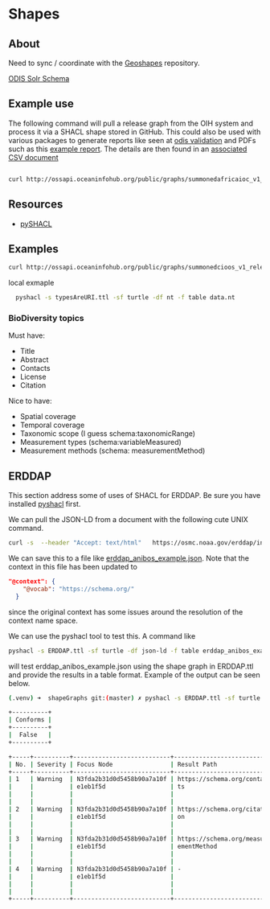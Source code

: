 # Shapes

## About

Need to sync / coordinate with the 
[Geoshapes](https://github.com/geoschemas-org/geoshapes) repository.

[ODIS Solr Schema](https://github.com/iodepo/oih-ui/blob/main/solr/conf/schema.xml)

## Example use

The following command will pull a release graph from the OIH system and process it via a SHACL shape 
stored in GitHub.  This could also be used with various packages to generate reports like seen 
at [odis validation](https://github.com/iodepo/odis-arch/tree/schema-dev-df/workflows/output/validation) and
PDFs such as this [example report](https://github.com/iodepo/odis-arch/blob/schema-dev-df/workflows/output/validation/report_02-23-2023-06-46-07.pdf).
The details are then found in an [associated CSV document](https://github.com/iodepo/odis-arch/blob/schema-dev-df/workflows/output/validation/validationReport_02-23-2023-06-46-07.csv)


```bash

curl http://ossapi.oceaninfohub.org/public/graphs/summonedafricaioc_v1_release.rdf |   pyshacl -s https://raw.githubusercontent.com/iodepo/odis-arch/schema-dev-df/code/SHACL/oih_search.ttl -sf turtle -df n3 -f table -

```

## Resources

* [pySHACL](https://github.com/RDFLib/pySHACL)

## Examples

```bash
curl http://ossapi.oceaninfohub.org/public/graphs/summonedcioos_v1_release.rdf |   pyshacl -s https://raw.githubusercontent.com/iodepo/odis-arch/schema-dev-df/code/SHACL/typesAreURI.ttl -sf turtle -df n3 -f table -
```

local exmaple

```bash
  pyshacl -s typesAreURI.ttl -sf turtle -df nt -f table data.nt 

```


### BioDiversity topics

Must have: 

* Title
* Abstract
* Contacts
* License
* Citation

Nice to have:

* Spatial coverage
* Temporal coverage
* Taxonomic scope (I guess schema:taxonomicRange)
* Measurement types (schema:variableMeasured)
* Measurement methods (schema: measurementMethod)

## ERDDAP

This section address some of uses of SHACL for ERDDAP.  Be sure you have installed
[pyshacl](https://pypi.org/project/pyshacl/) first.   

We can pull the JSON-LD from a document with the 
following cute UNIX command.

```bash
curl -s  --header "Accept: text/html"   https://osmc.noaa.gov/erddap/info/anibos_movement_data/index.html | sed -n '/<script type=\"application\/ld+json\">/,/<\/script>/p' | sed 's/<\/script>//' | sed 's/<script type=\"application\/ld+json\">//'
```

We can save this to a file like [erddap_anibos_example.json](erddap_anibos_example.json). Note that the context in this file has been updated to 

```json
"@context": {
    "@vocab": "https://schema.org/"
  }
```

since the original context has some issues around the resolution of 
the context name space. 

We can use the pyshacl tool to test this.   A command like 

```bash
pyshacl -s ERDDAP.ttl -sf turtle -df json-ld -f table erddap_anibos_example.json
```

will test erddap_anibos_example.json using the shape graph in ERDDAP.ttl and 
provide the results in a table format.   Example of the output can be seen below.  

```bash
(.venv) ➜  shapeGraphs git:(master) ✗ pyshacl -s ERDDAP.ttl -sf turtle -df json-ld -f table erddap_anibos_example.json

+----------+
| Conforms |
+----------+
|  False   |
+----------+

+-----+----------+---------------------------+---------------------------+---------------------------+---------------------------+---------------------------+---------------------------+
| No. | Severity | Focus Node                | Result Path               | Message                   | Component                 | Shape                     | Value                     |
+-----+----------+---------------------------+---------------------------+---------------------------+---------------------------+---------------------------+---------------------------+
| 1   | Warning  | N3fda2b31d0d5458b90a7a10f | https://schema.org/contac | Contact information shoul | MinCountConstraintCompone | https://oceans.collaboriu | -                         |
|     |          | e1eb1f5d                  | ts                        | d be provided             | nt                        | m.io/voc/validation/1.0.1 |                           |
|     |          |                           |                           |                           |                           | /shacl#coreContacts       |                           |
|     |          |                           |                           |                           |                           |                           |                           |
| 2   | Warning  | N3fda2b31d0d5458b90a7a10f | https://schema.org/citati | Citation information shou | MinCountConstraintCompone | https://oceans.collaboriu | -                         |
|     |          | e1eb1f5d                  | on                        | ld be provided            | nt                        | m.io/voc/validation/1.0.1 |                           |
|     |          |                           |                           |                           |                           | /shacl#coreCitation       |                           |
|     |          |                           |                           |                           |                           |                           |                           |
| 3   | Warning  | N3fda2b31d0d5458b90a7a10f | https://schema.org/measur | measurement method check  | MinCountConstraintCompone | https://oceans.collaboriu | -                         |
|     |          | e1eb1f5d                  | ementMethod               |                           | nt                        | m.io/voc/validation/1.0.1 |                           |
|     |          |                           |                           |                           |                           | /shacl#recMesMethod       |                           |
|     |          |                           |                           |                           |                           |                           |                           |
| 4   | Warning  | N3fda2b31d0d5458b90a7a10f | -                         | Graph requires ID         | NodeKindConstraintCompone | https://oceans.collaboriu | N3fda2b31d0d5458b90a7a10f |
|     |          | e1eb1f5d                  |                           |                           | nt                        | m.io/voc/validation/1.0.1 | e1eb1f5d                  |
|     |          |                           |                           |                           |                           | /shacl#IDShape            |                           |
|     |          |                           |                           |                           |                           |                           |                           |
+-----+----------+---------------------------+---------------------------+---------------------------+---------------------------+---------------------------+---------------------------+%                             
```
       




